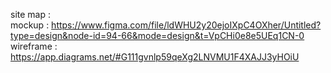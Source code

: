 site map :<br>
mockup : https://www.figma.com/file/ldWHU2y20ejoIXpC4OXher/Untitled?type=design&node-id=94-66&mode=design&t=VpCHi0e8e5UEq1CN-0 <br>
wireframe : https://app.diagrams.net/#G111gvnlp59qeXg2LNVMU1F4XAJJ3yHOiU
